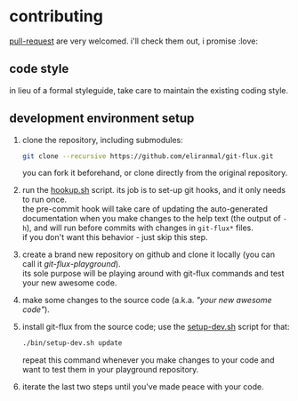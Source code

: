 
# contributing

[pull-request][7] are very welcomed. i'll check them out, i promise :love:

## code style

in lieu of a formal styleguide, take care to maintain the existing coding style.

## development environment setup

1. clone the repository, including submodules:
   
   ```sh
   git clone --recursive https://github.com/eliranmal/git-flux.git
   ```
   
   you can fork it beforehand, or clone directly from the original repository.

1. run the [hookup.sh][5] script. its job is to set-up git hooks, and it 
only needs to run once.  
the pre-commit hook will take care of updating the auto-generated documentation 
when you make changes to the help text (the output of `-h`), and will run 
before commits with changes in `git-flux*` files.  
if you don't want this behavior - just skip this step.

1. create a brand new repository on github and clone it locally (you can 
call it *git-flux-playground*).  
its sole purpose will be playing around with git-flux commands and test 
your new awesome code.

1. make some changes to the source code (a.k.a. *"your new awesome code"*).

1. install git-flux from the source code; use the [setup-dev.sh][6] 
script for that:
   
   ```sh
   ./bin/setup-dev.sh update
   ```
   
   repeat this command whenever you make changes to your code and want to 
test them in your playground repository.

1. iterate the last two steps until you've made peace with your code.








[5]: /bin/hookup.sh
[6]: /bin/setup-dev.sh
[7]: https://github.com/eliranmal/git-flux/compare
